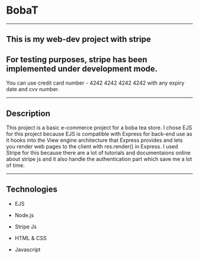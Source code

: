# BobaT
---
This is my web-dev project with stripe
---
For testing purposes, stripe has been implemented under development mode.
---
You can use credit card number - 4242 4242 4242 4242 with any expiry date and cvv number.

---
## Description
This project is a basic e-commerce project for a boba tea store. I chose EJS for this project because EJS is compatible with Express for back-end use as it hooks into the View engine architecture that Express provides and lets you render web pages to the client with res.render() in Express.
I used Stripe for this because there are a lot of tutorials and documentaions online about stripe js and it also handle the authentication part which save me a lot of time.

---
## Technologies

* EJS

* Node.js

* Stripe Js

* HTML & CSS

* Javascript

